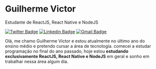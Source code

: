 <h1>Guilherme Victor</h1>

<p>Estudante de ReactJS, React Native e NodeJS</p>

[![Twitter Badge](https://img.shields.io/badge/-@ounicogui-292929?style=for-the-badge&labelColor=292929&logo=twitter&logoColor=white&link=https://twitter.com/ounicogui)](https://twitter.com/ounicogui) 
[![Linkedin Badge](https://img.shields.io/badge/-Guilherme%20Victor-292929?style=for-the-badge&logo=Linkedin&logoColor=white&link=https://www.linkedin.com/in/guilhermeviictor/)](https://www.linkedin.com/in/guilhermeviictor/) 
[![Gmail Badge](https://img.shields.io/badge/-guivictorcontato@gmail.com-292929?style=for-the-badge&logo=Gmail&logoColor=white&link=mailto:guivictorcontato@gmail.com)](mailto:guivictorcontato@gmail.com)

<p>Olá, me chamo Guilherme Victor e estou atualmente no último ano do ensino médio e pretendo cursar a área de tecnologia. comecei a estudar programação no final do ano passado, hoje estou <strong>estudando exclusivamente ReactJS, React Native e NodeJS</strong> em geral e sonho em trabalhar nessa área algum dia.</p>
